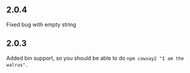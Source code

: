 ## 2.0.4

Fixed bug with empty string

## 2.0.3

Added bin support, so you should be able to do `npm cowsay2 "I am the walrus"`.
